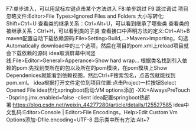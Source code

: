 F7:单步进入，可以用鼠标左键点击某个方法进入
F8:单步跳过
F9:跳过调试
项目忽略文件:Editor>File Types>Ignored Files and Folders
大小写转化: Shift+Ctrl+U
查看类的继承关系：Ctrl+Alt+U，可以看到继承了哪些类
查看类的被继承关系：Ctrl+H，可以看到类的子类
查看接口中声明方法的定义:Ctrl+Alt+B
maven配置自动下载依赖源码:File>Setting>Build,...>Maven>Importing，勾选Automatically download中的三个选项，然后在项目的pom.xml上reload项目就会下载依赖的源码
idea取消屏幕中间竖线:File>Editor>General>Apperance>Show hard wrap...
根据类名找到引入依赖的pom:先找到类所在的包以及所在的pom模块，在pom模块上Show Dependenices就能看到依赖视图，然后Ctrl+F搜索包名，点击包就能找到pom.xml。
idea根据打开文件定位到项目位置:点击Project一栏按钮Select Opened File
idea优化springboot启动:VM options添加 -XX:+AlwaysPreTouch -Dspring.jmx.enabled=false -client
idea配置springboot热部署:https://blog.csdn.net/weixin_44277280/article/details/125527585
idea中文乱码:Editor>Console | Editor>File Encodings，Help>Edit Custom Vm Options添加-Dfile.encoding=UTF-8
显示类中所有方法:Alt+7